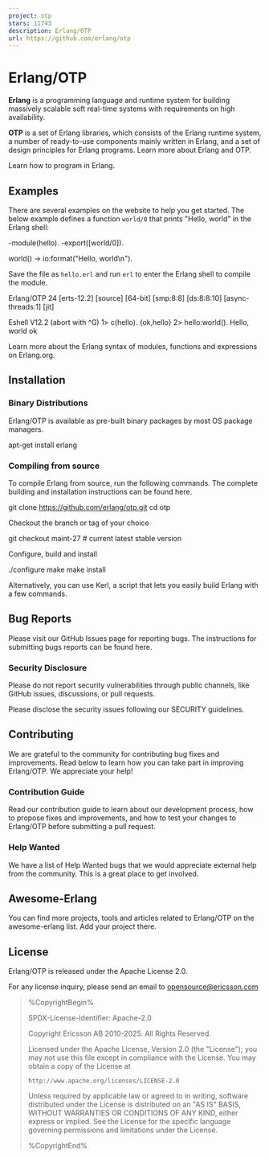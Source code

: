 ```yaml
---
project: otp
stars: 11743
description: Erlang/OTP
url: https://github.com/erlang/otp
---
```


Erlang/OTP
==========

**Erlang** is a programming language and runtime system for building massively scalable soft real-time systems with requirements on high availability.

**OTP** is a set of Erlang libraries, which consists of the Erlang runtime system, a number of ready-to-use components mainly written in Erlang, and a set of design principles for Erlang programs. Learn more about Erlang and OTP.

Learn how to program in Erlang.

Examples
--------

There are several examples on the website to help you get started. The below example defines a function `world/0` that prints "Hello, world" in the Erlang shell:

\-module(hello).
-export(\[world/0\]).

world() \-> io:format("Hello, world\\n").

Save the file as `hello.erl` and run `erl` to enter the Erlang shell to compile the module.

Erlang/OTP 24 \[erts-12.2\] \[source\] \[64-bit\] \[smp:8:8\] \[ds:8:8:10\] \[async-threads:1\] \[jit\]

Eshell V12.2  (abort with ^G)
1> c(hello).
{ok,hello}
2> hello:world().
Hello, world
ok

Learn more about the Erlang syntax of modules, functions and expressions on Erlang.org.

Installation
------------

### Binary Distributions

Erlang/OTP is available as pre-built binary packages by most OS package managers.

apt-get install erlang

### Compiling from source

To compile Erlang from source, run the following commands. The complete building and installation instructions can be found here.

git clone https://github.com/erlang/otp.git
cd otp

Checkout the branch or tag of your choice

git checkout maint-27    # current latest stable version

Configure, build and install

./configure
make
make install

Alternatively, you can use Kerl, a script that lets you easily build Erlang with a few commands.

Bug Reports
-----------

Please visit our GitHub Issues page for reporting bugs. The instructions for submitting bugs reports can be found here.

### Security Disclosure

Please do not report security vulnerabilities through public channels, like GitHub issues, discussions, or pull requests.

Please disclose the security issues following our SECURITY guidelines.

Contributing
------------

We are grateful to the community for contributing bug fixes and improvements. Read below to learn how you can take part in improving Erlang/OTP. We appreciate your help!

### Contribution Guide

Read our contribution guide to learn about our development process, how to propose fixes and improvements, and how to test your changes to Erlang/OTP before submitting a pull request.

### Help Wanted

We have a list of Help Wanted bugs that we would appreciate external help from the community. This is a great place to get involved.

Awesome-Erlang
--------------

You can find more projects, tools and articles related to Erlang/OTP on the awesome-erlang list. Add your project there.

License
-------

Erlang/OTP is released under the Apache License 2.0.

For any license inquiry, please send an email to opensource@ericsson.com

> %CopyrightBegin%
> 
> SPDX-License-Identifier: Apache-2.0
> 
> Copyright Ericsson AB 2010-2025. All Rights Reserved.
> 
> Licensed under the Apache License, Version 2.0 (the "License"); you may not use this file except in compliance with the License. You may obtain a copy of the License at
> 
> ```
> http://www.apache.org/licenses/LICENSE-2.0
> ```
> 
> Unless required by applicable law or agreed to in writing, software distributed under the License is distributed on an "AS IS" BASIS, WITHOUT WARRANTIES OR CONDITIONS OF ANY KIND, either express or implied. See the License for the specific language governing permissions and limitations under the License.
> 
> %CopyrightEnd%
